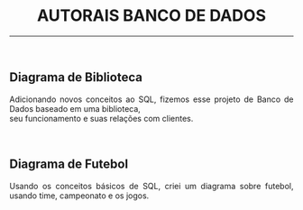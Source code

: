 <h1 text align="center">AUTORAIS BANCO DE DADOS</h1>
<hr>
<br>
<h2>Diagrama de Biblioteca</h2>
<p text align="justify"> Adicionando novos conceitos ao SQL, fizemos esse projeto de Banco de Dados baseado em uma biblioteca,<br>
seu funcionamento e suas relações com clientes.</p>
<br>
<h2>Diagrama de Futebol</h2>
<p text align="justify"> Usando os conceitos básicos de SQL, criei um diagrama sobre futebol, usando time, campeonato e os jogos.</p>
